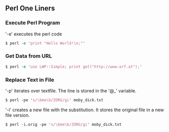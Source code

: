 ## Perl One Liners

### Execute Perl Program
'-e' executes the perl code

```perl
$ perl -e 'print "Hello World!\n;"'
```

### Get Data from URL

```perl
$ perl -e 'use LWP::Simple; print get("http://www.orf.at");'
```

### Replace Text in File

'-p' iterates over textfile. The line is stored in the '@_' variable.

```perl
$ perl -pe 's/\bme\b/ZORG/gi' moby_dick.txt
```

'-i' creates a new file with the substitution. It stores the original file in a new file version.

```perl
$ perl -i.orig -pe 's/\bme\b/ZORG/gi' moby_dick.txt
```
